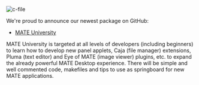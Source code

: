 <!--
.. link:
.. description: Development
.. tags: News
.. date: 2013-03-12 18:58:22
.. title: MATE University
.. slug: 2013-03-12-mate-university
-->

![c-file](/wp-content/uploads/2013/03/c-file.png)

We're proud to announce our newest package on GitHub:

  * [MATE University](https://github.com/mate-desktop/mate-university)

MATE University is targeted at all levels of developers (including beginners)
to learn how to develop new panel applets, Caja (file manager) extensions,
Pluma (text editor) and Eye of MATE (image viewer) plugins, etc. to expand
the already powerful MATE Desktop experience. There will be simple and well
commented code, makefiles and tips to use as springboard for new MATE applications.

